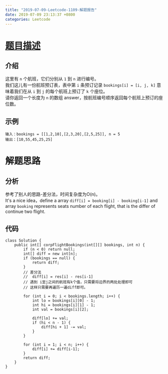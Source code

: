 ```yaml
---
title: "2019-07-09-Leetcode-1109-解题报告"
date: 2019-07-09 23:13:37 +0800
categories: Leetcode
---
```


# [题目描述](https://leetcode-cn.com/problems/corporate-flight-bookings/)

## 介绍
这里有 `n` 个航班，它们分别从 `1` 到 `n` 进行编号。    
我们这儿有一份航班预订表，表中第 `i` 条预订记录 `bookings[i] = [i, j, k]` 意味着我们在从 `i` 到 `j` 的每个航班上预订了 `k` 个座位。    
请你返回一个长度为 `n` 的数组 answer，按航班编号顺序返回每个航班上预订的座位数。

## 示例
```
输入：bookings = [[1,2,10],[2,3,20],[2,5,25]], n = 5
输出：[10,55,45,25,25]
```

# 解题思路

## 分析
参考了别人的思路-差分法，时间复杂度为O(n)。    
It's a nice idea，define a array `diff[i] = booking[i] - booking[i-1]` and array `booking` represents
seats number of each flight, that is the differ of continue two flight.


## 代码
```
class Solution {
    public int[] corpFlightBookings(int[][] bookings, int n) {
        if (n < 0) return null;
        int[] diff = new int[n];
        if (bookings == null) {
            return diff;
        }
        // 差分法 
        //  diff[i] = res[i] - res[i-1]
        // 遇到 i至j之间的航班有k个值，只需要将边界的两处处理即可
        // 这样只需要再遍历一遍diff即可。
        
        for (int i = 0; i < bookings.length; i++) {
            int lo = bookings[i][0] - 1;
            int hi = bookings[i][1] - 1;
            int val = bookings[i][2];
            
            diff[lo] += val;
            if (hi < n - 1) {
                diff[hi + 1] -= val;
            }
        }
        
        for (int i = 1; i < n; i++) {
            diff[i] += diff[i-1];
        }
        return diff;
    }
}
```
